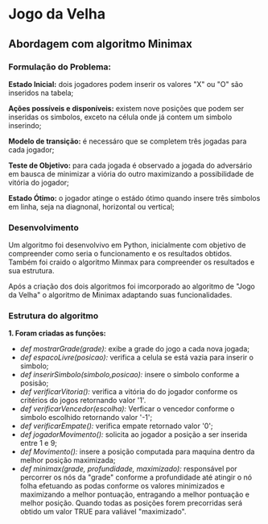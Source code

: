 # Jogo da Velha
## Abordagem com algoritmo Minimax

### Formulação do Problema:
**Estado Inicial:** dois jogadores podem inserir os valores "X" ou "O" são inseridos na tabela;

**Ações possíveis e disponíveis:** existem nove posições que podem ser inseridas os simbolos, exceto na célula onde já contem um simbolo inserindo;

**Modelo de transição:**  é necessáro que se completem três jogadas para cada jogador;

**Teste de Objetivo:** para cada jogada é observado a jogada do adversário em bausca de minimizar a viória do outro maximizando a possibilidade de vitória do jogador;

**Estado Ótimo:** o jogador atinge o estádo ótimo quando insere três simbolos em linha, seja na diagnonal, horizontal ou vertical;

### Desenvolvimento
Um algoritmo foi desenvolvivo em Python, inicialmente com objetivo de compreender como seria o funcionamento e os resultados obtidos. Também foi craido o algoritmo Minmax para compreender os resultados e sua estrutura.

Após a criação dos dois algoritmos foi imcorporado ao algoritmo de "Jogo da Velha" o algoritmo de Minimax adaptando suas funcionalidades.

### Estrutura do algoritmo
**1. Foram criadas as funções:**
- *def mostrarGrade(grade):* exibe a grade do jogo a cada nova jogada;
- *def espacoLivre(posicao):* verifica a celula se está vazia para inserir o simbolo;
- *def inserirSimbolo(simbolo,posicao):* insere o simbolo conforme a posisão;
- *def verificarVitoria():* verifica a vitória do do jogador conforme os critérios do jogos retornando valor '1'.
- *def verificarVencedor(escolha):* Verficar o vencedor conforme o simbolo escolhido retornando valor '-1';
- *def verificarEmpate():* verifica empate retornado valor '0';
- *def jogadorMovimento():* solicita ao jogador a posição a ser inserida entre 1 e 9;
- *def Movimento():* insere a posição computada para maquina dentro da melhor posição maximizada;
- *def minimax(grade, profundidade, maximizado):* responsável por percorrer os nós da "grade" conforme a profundidade até atingir o nó folha efetuando as podas conforme os valores minimizados e maximizando a melhor pontuação, entragando a melhor pontuação e melhor posição. Quando todas as posições forem precorridas será obtido um valor TRUE para valiável "maximizado".
